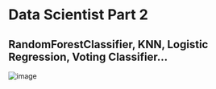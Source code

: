 # Data Scientist Part 2
## RandomForestClassifier, KNN, Logistic Regression, Voting Classifier...

![image](https://github.com/user-attachments/assets/e286994e-f66f-4995-9156-9191f53dd48c)
